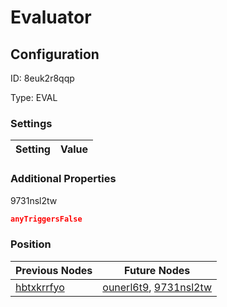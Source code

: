 # Evaluator
## Configuration
ID:  8euk2r8qqp

Type: EVAL 


### Settings
| Setting | Value  |
| :------------------------ | ---------------------------------------- |
 




### Additional Properties
9731nsl2tw
 ```json 
anyTriggersFalse
```




### Position
| Previous Nodes | Future Nodes |
| :------------- | ------------ |
| [hbtxkrrfyo](./hbtxkrrfyo.md) | [ounerl6t9](./ounerl6t9.md), [9731nsl2tw](./9731nsl2tw.md) |
